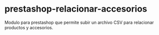 # prestashop-relacionar-accesorios
Modulo para prestashop que permite subir un archivo CSV para relacionar productos y accesorios.
